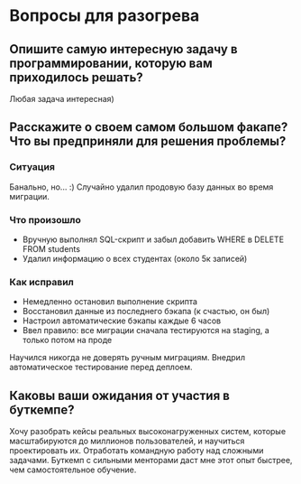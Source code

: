 # Вопросы для разогрева

## Опишите самую интересную задачу в программировании, которую вам приходилось решать?

Любая задача интересная)

## Расскажите о своем самом большом факапе? Что вы предприняли для решения проблемы?

### Ситуация

Банально, но... :) 
Случайно удалил продовую базу данных во время миграции.

### Что произошло

- Вручную выполнял SQL-скрипт и забыл добавить WHERE в DELETE FROM students
- Удалил информацию о всех студентах (около 5к записей)

### Как исправил

- Немедленно остановил выполнение скрипта
- Восстановил данные из последнего бэкапа (к счастью, он был)
- Настроил автоматические бэкапы каждые 6 часов
- Ввел правило: все миграции сначала тестируются на staging, а только потом на проде

Научился никогда не доверять ручным миграциям.
Внедрил автоматическое тестирование перед деплоем.

## Каковы ваши ожидания от участия в буткемпе?

Хочу разобрать кейсы реальных высоконагруженных систем, которые масштабируются до миллионов пользователей, и научиться проектировать их. 
Отработать командную работу над сложными задачами.
Буткемп с сильными менторами даст мне этот опыт быстрее, чем самостоятельное обучение.
